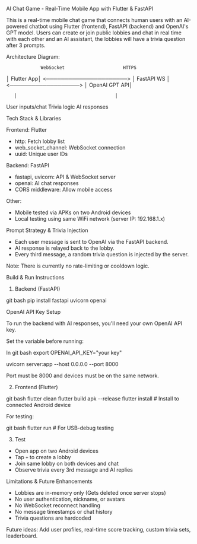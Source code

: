 AI Chat Game - Real-Time Mobile App with Flutter & FastAPI

This is a real-time mobile chat game that connects human users with an AI-powered chatbot using Flutter (frontend), FastAPI (backend) and OpenAI's GPT model. Users can create or join public lobbies and chat in real time with each other and an AI assistant, the lobbies will have a trivia question after 3 prompts.


Architecture Diagram:

		         WebSocket         				HTTPS         
│ Flutter App│ <──────────────────────> │ FastAPI WS │ <───────────────────> │ OpenAI GPT API│
                                                  
       │                                     │
 User inputs/chat                        Trivia logic
                                        AI responses



Tech Stack & Libraries

Frontend: Flutter

  * http: Fetch lobby list
  * web_socket_channel: WebSocket connection
  * uuid: Unique user IDs

Backend: FastAPI

  * fastapi, uvicorn: API & WebSocket server
  * openai: AI chat responses
  * CORS middleware: Allow mobile access

Other:

  * Mobile tested via APKs on two Android devices
  * Local testing using same WiFi network (server IP: 192.168.1.x)


Prompt Strategy & Trivia Injection

* Each user message is sent to OpenAI via the FastAPI backend.
* AI response is relayed back to the lobby.
* Every third message, a random trivia question is injected by the server.

Note: There is currently no rate-limiting or cooldown logic.


Build & Run Instructions

1. Backend (FastAPI)

git bash
pip install fastapi uvicorn openai

OpenAI API Key Setup

To run the backend with AI responses, you'll need your own OpenAI API key.

Set the variable before running:

In git bash
export OPENAI_API_KEY="your key"

uvicorn server:app --host 0.0.0.0 --port 8000

Port must be 8000 and devices must be on the same network.

2. Frontend (Flutter)

git bash
flutter clean
flutter build apk --release
flutter install  # Install to connected Android device


For testing:

git bash
flutter run  # For USB-debug testing


3. Test

* Open app on two Android devices
* Tap `+` to create a lobby
* Join same lobby on both devices and chat
* Observe trivia every 3rd message and AI replies


Limitations & Future Enhancements

* Lobbies are in-memory only (Gets deleted once server stops)
* No user authentication, nickname, or avatars
* No WebSocket reconnect handling
* No message timestamps or chat history
* Trivia questions are hardcoded

Future ideas: Add user profiles, real-time score tracking, custom trivia sets, leaderboard.

